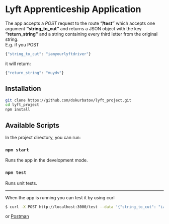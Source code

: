# Lyft Apprenticeship Application

The app accepts a *POST* request to the route **“/test”** which
accepts one argument **“string_to_cut”** and returns a JSON object
with the key **“return_string"** and a string containing every third
letter from the original string.<br>
E.g. if you POST
```js
{"string_to_cut": "iamyourlyftdriver"}
```
it will return: 
```js
{"return_string": "muydv"}
```
## Installation

```sh
git clone https://github.com/dskurbatov/lyft_project.git
cd lyft_project
npm install
```

## Available Scripts

In the project directory, you can run:

### `npm start`

Runs the app in the development mode.<br>

### `npm test`

Runs unit tests.<br>

***

When the app is running you can test it by using curl

```sh
$ curl -X POST http://localhost:3000/test --data '{"string_to_cut": "iamyourlyftdriver"}' -H 'Content-Type: application/json'
```
 or [Postman](https://www.getpostman.com/)